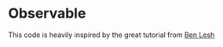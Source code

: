 # Observable

This code is heavily inspired by the great tutorial from [Ben Lesh](https://medium.com/@benlesh/learning-observable-by-building-observable-d5da57405d87)
